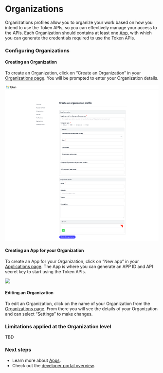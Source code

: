 # Organizations

Organizations profiles allow you to organize your work based on how you intend to use the Token APIs, so you can effectively manage your access to the APIs. Each Organization should contains at least one [App](fundamentals.md), with which you can generate the credentials required to use the Token APIs.

### Configuring Organizations

#### Creating an Organization

To create an Organization, click on “Create an Organization” in your [Organizations page](https://developers.token-project.eu/organizations). You will be prompted to enter your Organization details.

![](<../.gitbook/assets/testbed-create-org (1) (1) (1).png>)

#### Creating an App for your Organization

To create an App for your Organization, click on “New app” in your [Applications page](https://developers.token-project.eu/organizations). The App is where you can generate an APP ID and API secret key to start using the Token APIs.

![](<../.gitbook/assets/testbed-create-app (1).png>)

#### Editing an Organization

To edit an Organization, click on the name of your Organization from the [Organizations page](https://developers.token-project.eu/organizations). From there you will see the details of your Organization and can select “Settings” to make changes.

### Limitations applied at the Organization level

TBD

### Next steps

* Learn more about [Apps](fundamentals.md).
* Check out the [developer portal overview](developer-portal.md).
